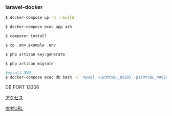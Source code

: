 ### laravel-docker

```bash
$ docker-compose up -d --build
```

```bash
$ docker-compose exec app ash
```

```bash
$ composer install

$ cp .env.example .env

$ php artisan key:generate

$ php artisan migrate 

#mysqlに接続
$ docker-compose exec db bash -c 'mysql -u${MYSQL_USER} -p${MYSQL_PASSWORD} ${MYSQL_DATABASE}'
```

DB PORT 13306

[アクセス](http://127.0.0.1:10080)

[参考URL](https://qiita.com/ucan-lab/items/56c9dc3cf2e6762672f4)

